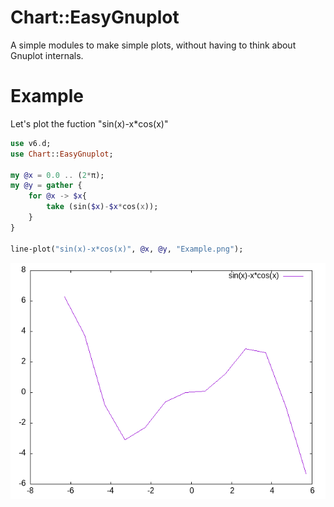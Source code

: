 # Chart::EasyGnuplot
A simple modules to make simple plots, without having to think about
Gnuplot internals.

# Example
Let's plot the fuction "sin(x)-x*cos(x)"
```raku
use v6.d;
use Chart::EasyGnuplot;

my @x = 0.0 .. (2*π);
my @y = gather {
	for @x -> $x{
		take (sin($x)-$x*cos(x));
	}
}

line-plot("sin(x)-x*cos(x)", @x, @y, "Example.png");

```
<img src="Example.png" alt="plotted func">
